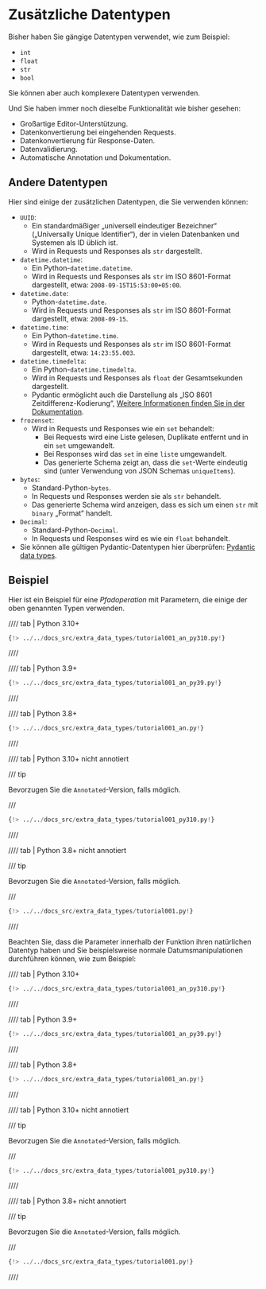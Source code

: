 # Zusätzliche Datentypen

Bisher haben Sie gängige Datentypen verwendet, wie zum Beispiel:

* `int`
* `float`
* `str`
* `bool`

Sie können aber auch komplexere Datentypen verwenden.

Und Sie haben immer noch dieselbe Funktionalität wie bisher gesehen:

* Großartige Editor-Unterstützung.
* Datenkonvertierung bei eingehenden Requests.
* Datenkonvertierung für Response-Daten.
* Datenvalidierung.
* Automatische Annotation und Dokumentation.

## Andere Datentypen

Hier sind einige der zusätzlichen Datentypen, die Sie verwenden können:

* `UUID`:
    * Ein standardmäßiger „universell eindeutiger Bezeichner“ („Universally Unique Identifier“), der in vielen Datenbanken und Systemen als ID üblich ist.
    * Wird in Requests und Responses als `str` dargestellt.
* `datetime.datetime`:
    * Ein Python-`datetime.datetime`.
    * Wird in Requests und Responses als `str` im ISO 8601-Format dargestellt, etwa: `2008-09-15T15:53:00+05:00`.
* `datetime.date`:
    * Python-`datetime.date`.
    * Wird in Requests und Responses als `str` im ISO 8601-Format dargestellt, etwa: `2008-09-15`.
* `datetime.time`:
    * Ein Python-`datetime.time`.
    * Wird in Requests und Responses als `str` im ISO 8601-Format dargestellt, etwa: `14:23:55.003`.
* `datetime.timedelta`:
    * Ein Python-`datetime.timedelta`.
    * Wird in Requests und Responses als `float` der Gesamtsekunden dargestellt.
    * Pydantic ermöglicht auch die Darstellung als „ISO 8601 Zeitdifferenz-Kodierung“, <a href="https://docs.pydantic.dev/1.10/usage/exporting_models/#json_encoders" class="external-link" target="_blank">Weitere Informationen finden Sie in der Dokumentation</a>.
* `frozenset`:
    * Wird in Requests und Responses wie ein `set` behandelt:
        * Bei Requests wird eine Liste gelesen, Duplikate entfernt und in ein `set` umgewandelt.
        * Bei Responses wird das `set` in eine `list`e umgewandelt.
        * Das generierte Schema zeigt an, dass die `set`-Werte eindeutig sind (unter Verwendung von JSON Schemas `uniqueItems`).
* `bytes`:
    * Standard-Python-`bytes`.
    * In Requests und Responses werden sie als `str` behandelt.
    * Das generierte Schema wird anzeigen, dass es sich um einen `str` mit `binary` „Format“ handelt.
* `Decimal`:
    * Standard-Python-`Decimal`.
    * In Requests und Responses wird es wie ein `float` behandelt.
* Sie können alle gültigen Pydantic-Datentypen hier überprüfen: <a href="https://docs.pydantic.dev/latest/usage/types/types/" class="external-link" target="_blank">Pydantic data types</a>.

## Beispiel

Hier ist ein Beispiel für eine *Pfadoperation* mit Parametern, die einige der oben genannten Typen verwenden.

//// tab | Python 3.10+

```Python hl_lines="1  3  12-16"
{!> ../../docs_src/extra_data_types/tutorial001_an_py310.py!}
```

////

//// tab | Python 3.9+

```Python hl_lines="1  3  12-16"
{!> ../../docs_src/extra_data_types/tutorial001_an_py39.py!}
```

////

//// tab | Python 3.8+

```Python hl_lines="1  3  13-17"
{!> ../../docs_src/extra_data_types/tutorial001_an.py!}
```

////

//// tab | Python 3.10+ nicht annotiert

/// tip

Bevorzugen Sie die `Annotated`-Version, falls möglich.

///

```Python hl_lines="1  2  11-15"
{!> ../../docs_src/extra_data_types/tutorial001_py310.py!}
```

////

//// tab | Python 3.8+ nicht annotiert

/// tip

Bevorzugen Sie die `Annotated`-Version, falls möglich.

///

```Python hl_lines="1  2  12-16"
{!> ../../docs_src/extra_data_types/tutorial001.py!}
```

////

Beachten Sie, dass die Parameter innerhalb der Funktion ihren natürlichen Datentyp haben und Sie beispielsweise normale Datumsmanipulationen durchführen können, wie zum Beispiel:

//// tab | Python 3.10+

```Python hl_lines="18-19"
{!> ../../docs_src/extra_data_types/tutorial001_an_py310.py!}
```

////

//// tab | Python 3.9+

```Python hl_lines="18-19"
{!> ../../docs_src/extra_data_types/tutorial001_an_py39.py!}
```

////

//// tab | Python 3.8+

```Python hl_lines="19-20"
{!> ../../docs_src/extra_data_types/tutorial001_an.py!}
```

////

//// tab | Python 3.10+ nicht annotiert

/// tip

Bevorzugen Sie die `Annotated`-Version, falls möglich.

///

```Python hl_lines="17-18"
{!> ../../docs_src/extra_data_types/tutorial001_py310.py!}
```

////

//// tab | Python 3.8+ nicht annotiert

/// tip

Bevorzugen Sie die `Annotated`-Version, falls möglich.

///

```Python hl_lines="18-19"
{!> ../../docs_src/extra_data_types/tutorial001.py!}
```

////
